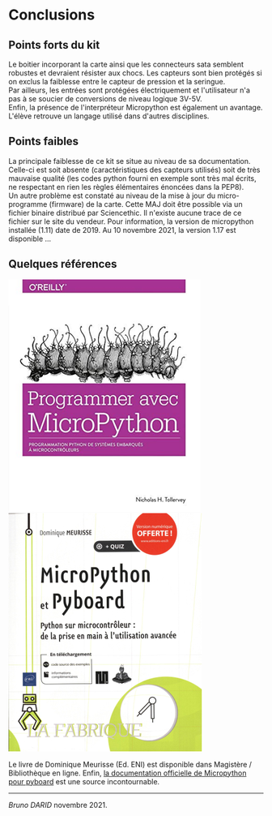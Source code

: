 Conclusions
===========

## Points forts du kit

Le boitier incorporant la carte ainsi que les connecteurs sata semblent robustes et devraient résister aux chocs. Les capteurs sont bien protégés si on exclus la faiblesse entre le capteur de pression et la seringue.  
Par ailleurs, les entrées sont protégées électriquement et l'utilisateur n'a pas à se soucier de conversions de niveau logique 3V-5V.  
Enfin, la présence de l'interpréteur Micropython est également un avantage. L'élève retrouve un langage utilisé dans d'autres disciplines. 

## Points faibles

La principale faiblesse de ce kit se situe au niveau de sa documentation. Celle-ci est soit absente (caractéristiques des capteurs utilisés) soit de très mauvaise qualité (les codes python fourni en exemple sont très mal écrits, ne respectant en rien les règles élémentaires énoncées dans la PEP8).  
Un autre problème est constaté au niveau de la mise à jour du micro-programme (firmware) de la carte. Cette MAJ doit être possible via un fichier binaire distribué par Sciencethic. Il n'existe aucune trace de ce fichier sur le site du vendeur. Pour information, la version de micropython installée (1.11) date de 2019. Au 10 novembre 2021, la version 1.17 est disponible ...

## Quelques références

![livre1](img/livre1.png) ![livre2](img/livre2.png)

Le livre de Dominique Meurisse (Ed. ENI) est disponible dans Magistère / Bibliothèque en ligne. Enfin, [la documentation officielle de Micropython pour pyboard](https://docs.micropython.org/en/latest/) est une source incontournable.

---

*Bruno DARID* novembre 2021.
